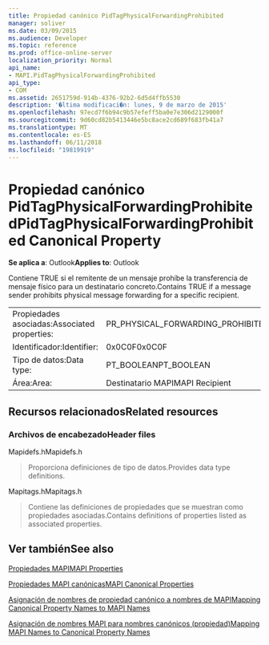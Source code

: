 ```yaml
---
title: Propiedad canónico PidTagPhysicalForwardingProhibited
manager: soliver
ms.date: 03/09/2015
ms.audience: Developer
ms.topic: reference
ms.prod: office-online-server
localization_priority: Normal
api_name:
- MAPI.PidTagPhysicalForwardingProhibited
api_type:
- COM
ms.assetid: 2651759d-914b-4376-92b2-6d5d4ffb5530
description: '�ltima modificaci�n: lunes, 9 de marzo de 2015'
ms.openlocfilehash: 97ecd7f6b94c9b57efeff5ba0e7e306d2129000f
ms.sourcegitcommit: 9d60cd82b5413446e5bc8ace2cd689f683fb41a7
ms.translationtype: MT
ms.contentlocale: es-ES
ms.lasthandoff: 06/11/2018
ms.locfileid: "19819919"
---
```

# <a name="pidtagphysicalforwardingprohibited-canonical-property"></a><span data-ttu-id="a1131-103">Propiedad canónico PidTagPhysicalForwardingProhibited</span><span class="sxs-lookup"><span data-stu-id="a1131-103">PidTagPhysicalForwardingProhibited Canonical Property</span></span>

  
  
<span data-ttu-id="a1131-104">**Se aplica a**: Outlook</span><span class="sxs-lookup"><span data-stu-id="a1131-104">**Applies to**: Outlook</span></span> 
  
<span data-ttu-id="a1131-105">Contiene TRUE si el remitente de un mensaje prohíbe la transferencia de mensaje físico para un destinatario concreto.</span><span class="sxs-lookup"><span data-stu-id="a1131-105">Contains TRUE if a message sender prohibits physical message forwarding for a specific recipient.</span></span>
  
|||
|:-----|:-----|
|<span data-ttu-id="a1131-106">Propiedades asociadas:</span><span class="sxs-lookup"><span data-stu-id="a1131-106">Associated properties:</span></span>  <br/> |<span data-ttu-id="a1131-107">PR_PHYSICAL_FORWARDING_PROHIBITED</span><span class="sxs-lookup"><span data-stu-id="a1131-107">PR_PHYSICAL_FORWARDING_PROHIBITED</span></span>  <br/> |
|<span data-ttu-id="a1131-108">Identificador:</span><span class="sxs-lookup"><span data-stu-id="a1131-108">Identifier:</span></span>  <br/> |<span data-ttu-id="a1131-109">0x0C0F</span><span class="sxs-lookup"><span data-stu-id="a1131-109">0x0C0F</span></span>  <br/> |
|<span data-ttu-id="a1131-110">Tipo de datos:</span><span class="sxs-lookup"><span data-stu-id="a1131-110">Data type:</span></span>  <br/> |<span data-ttu-id="a1131-111">PT_BOOLEAN</span><span class="sxs-lookup"><span data-stu-id="a1131-111">PT_BOOLEAN</span></span>  <br/> |
|<span data-ttu-id="a1131-112">Área:</span><span class="sxs-lookup"><span data-stu-id="a1131-112">Area:</span></span>  <br/> |<span data-ttu-id="a1131-113">Destinatario MAPI</span><span class="sxs-lookup"><span data-stu-id="a1131-113">MAPI Recipient</span></span>  <br/> |
   
## <a name="related-resources"></a><span data-ttu-id="a1131-114">Recursos relacionados</span><span class="sxs-lookup"><span data-stu-id="a1131-114">Related resources</span></span>

### <a name="header-files"></a><span data-ttu-id="a1131-115">Archivos de encabezado</span><span class="sxs-lookup"><span data-stu-id="a1131-115">Header files</span></span>

<span data-ttu-id="a1131-116">Mapidefs.h</span><span class="sxs-lookup"><span data-stu-id="a1131-116">Mapidefs.h</span></span>
  
> <span data-ttu-id="a1131-117">Proporciona definiciones de tipo de datos.</span><span class="sxs-lookup"><span data-stu-id="a1131-117">Provides data type definitions.</span></span>
    
<span data-ttu-id="a1131-118">Mapitags.h</span><span class="sxs-lookup"><span data-stu-id="a1131-118">Mapitags.h</span></span>
  
> <span data-ttu-id="a1131-119">Contiene las definiciones de propiedades que se muestran como propiedades asociadas.</span><span class="sxs-lookup"><span data-stu-id="a1131-119">Contains definitions of properties listed as associated properties.</span></span>
    
## <a name="see-also"></a><span data-ttu-id="a1131-120">Ver también</span><span class="sxs-lookup"><span data-stu-id="a1131-120">See also</span></span>



[<span data-ttu-id="a1131-121">Propiedades MAPI</span><span class="sxs-lookup"><span data-stu-id="a1131-121">MAPI Properties</span></span>](mapi-properties.md)
  
[<span data-ttu-id="a1131-122">Propiedades MAPI canónicas</span><span class="sxs-lookup"><span data-stu-id="a1131-122">MAPI Canonical Properties</span></span>](mapi-canonical-properties.md)
  
[<span data-ttu-id="a1131-123">Asignación de nombres de propiedad canónico a nombres de MAPI</span><span class="sxs-lookup"><span data-stu-id="a1131-123">Mapping Canonical Property Names to MAPI Names</span></span>](mapping-canonical-property-names-to-mapi-names.md)
  
[<span data-ttu-id="a1131-124">Asignación de nombres MAPI para nombres canónicos (propiedad)</span><span class="sxs-lookup"><span data-stu-id="a1131-124">Mapping MAPI Names to Canonical Property Names</span></span>](mapping-mapi-names-to-canonical-property-names.md)


